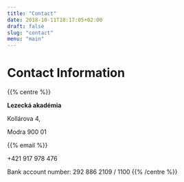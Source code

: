 ```yaml
---
title: "Contact"
date: 2018-10-11T18:17:05+02:00
draft: false 
slug: "contact"
menu: "main"
---
```


# Contact Information

{{% centre %}}

<b>Lezecká akadémia</b> <br/>

Kollárova 4,

Modra 900 01

{{% email %}}

+421 917 978 476

Bank account number: 292 886 2109 / 1100
{{% /centre %}}